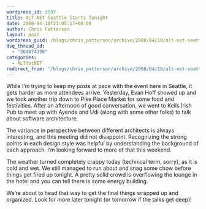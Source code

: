 ```yaml
---
wordpress_id: 3587
title: ALT.NET Seattle Starts Tonight
date: 2008-04-18T21:05:17+00:00
author: Chris Patterson
layout: post
wordpress_guid: /blogs/chris_patterson/archive/2008/04/18/alt-net-seattle-starts-tonight.aspx
dsq_thread_id:
  - "264874358"
categories:
  - ALTdotNET
redirect_from: "/blogs/chris_patterson/archive/2008/04/18/alt-net-seattle-starts-tonight.aspx/"
---
```

While I&#8217;m trying to keep my posts at pace with the event here in Seattle, it gets harder as more attendees arrive. Yesterday, Evan Hoff showed up and we took another trip down to Pike Place Market for some food and festivities. After an afternoon of good conversation, we went to Kells Irish Pub to meet up with Ayende and Udi (along with some other folks) to talk about software architecture.

The variance in perspective between different architects is always interesting, and this meeting did not disappoint. Recognizing the strong points in each design style was helpful by understanding the background of each approach. I&#8217;m looking forward to more of that this weekend.

The weather turned completely crappy today (technical term, sorry), as it is cold and wet. We still managed to run about and snag some chow before things get fired up tonight. A pretty solid crowd is overflowing the lounge in the hotel and you can tell there is some energy building.

We&#8217;re about to head that way to get the final things wrapped up and organized. Look for more later tonight (or tomorrow if the talks get deep)!